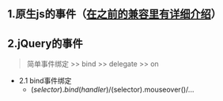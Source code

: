 ## 1.原生js的事件（[在之前的兼容里有详细介绍](http://example.net/)）

## 2.jQuery的事件 

> 简单事件绑定 >> bind >> delegate >> on

* 2.1 bind事件绑定
    + $(selector).bind(handler)/$(selector).mouseover()/...

